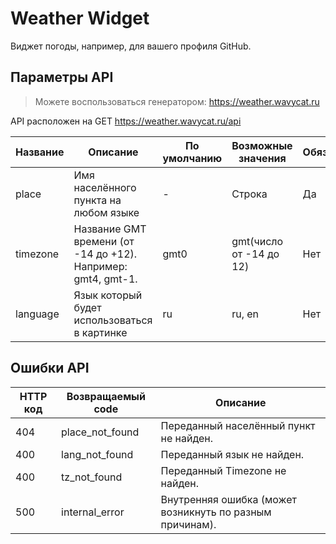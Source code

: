 # Weather Widget
Виджет погоды, например, для вашего профиля GitHub.

## Параметры API
> Можете воспользоваться генератором: https://weather.wavycat.ru

API расположен на GET https://weather.wavycat.ru/api

| Название | Описание                                                     | По умолчанию | Возможные значения      | Обязательный |
|----------|--------------------------------------------------------------|--------------|-------------------------|--------------|
| place    | Имя населённого пункта на любом языке                        | -            | Строка                  | Да           |
| timezone | Название GMT времени (от -14 до +12). Например: gmt4, gmt-1. | gmt0         | gmt(число от -14 до 12) | Нет          |
| language | Язык который будет использоваться в картинке                 | ru           | ru, en                  | Нет          |

## Ошибки API

| HTTP код | Возвращаемый code | Описание                                                 |
|----------|-------------------|----------------------------------------------------------|
| 404      | place_not_found   | Переданный населённый пункт не найден.                   |
| 400      | lang_not_found    | Переданный язык не найден.                               |
| 400      | tz_not_found      | Переданный Timezone не найден.                           |
| 500      | internal_error    | Внутренняя ошибка (может возникнуть по разным причинам). |
